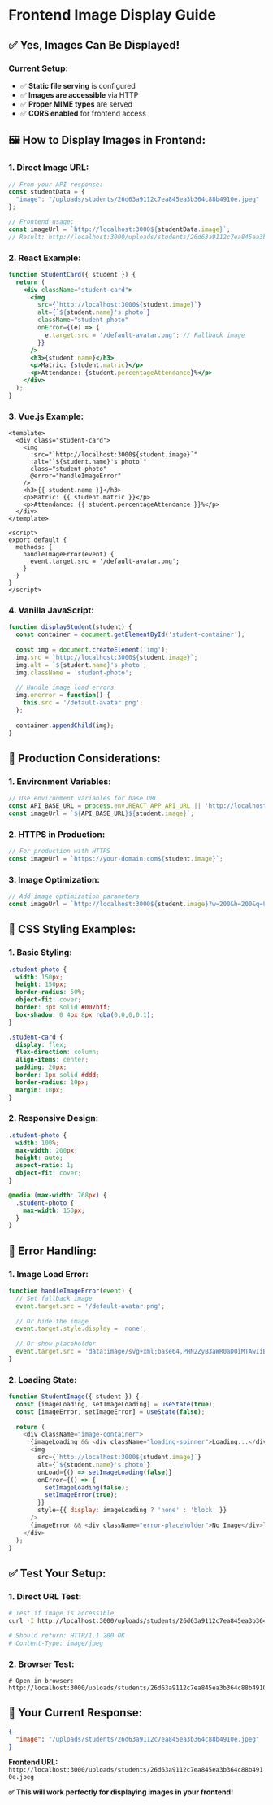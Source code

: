 # Frontend Image Display Guide

## ✅ **Yes, Images Can Be Displayed!**

### **Current Setup:**
- ✅ **Static file serving** is configured
- ✅ **Images are accessible** via HTTP
- ✅ **Proper MIME types** are served
- ✅ **CORS enabled** for frontend access

## 🖼️ **How to Display Images in Frontend:**

### **1. Direct Image URL:**
```javascript
// From your API response:
const studentData = {
  "image": "/uploads/students/26d63a9112c7ea845ea3b364c88b4910e.jpeg"
};

// Frontend usage:
const imageUrl = `http://localhost:3000${studentData.image}`;
// Result: http://localhost:3000/uploads/students/26d63a9112c7ea845ea3b364c88b4910e.jpeg
```

### **2. React Example:**
```jsx
function StudentCard({ student }) {
  return (
    <div className="student-card">
      <img 
        src={`http://localhost:3000${student.image}`}
        alt={`${student.name}'s photo`}
        className="student-photo"
        onError={(e) => {
          e.target.src = '/default-avatar.png'; // Fallback image
        }}
      />
      <h3>{student.name}</h3>
      <p>Matric: {student.matric}</p>
      <p>Attendance: {student.percentageAttendance}%</p>
    </div>
  );
}
```

### **3. Vue.js Example:**
```vue
<template>
  <div class="student-card">
    <img 
      :src="`http://localhost:3000${student.image}`"
      :alt="`${student.name}'s photo`"
      class="student-photo"
      @error="handleImageError"
    />
    <h3>{{ student.name }}</h3>
    <p>Matric: {{ student.matric }}</p>
    <p>Attendance: {{ student.percentageAttendance }}%</p>
  </div>
</template>

<script>
export default {
  methods: {
    handleImageError(event) {
      event.target.src = '/default-avatar.png';
    }
  }
}
</script>
```

### **4. Vanilla JavaScript:**
```javascript
function displayStudent(student) {
  const container = document.getElementById('student-container');
  
  const img = document.createElement('img');
  img.src = `http://localhost:3000${student.image}`;
  img.alt = `${student.name}'s photo`;
  img.className = 'student-photo';
  
  // Handle image load errors
  img.onerror = function() {
    this.src = '/default-avatar.png';
  };
  
  container.appendChild(img);
}
```

## 🔧 **Production Considerations:**

### **1. Environment Variables:**
```javascript
// Use environment variables for base URL
const API_BASE_URL = process.env.REACT_APP_API_URL || 'http://localhost:3000';
const imageUrl = `${API_BASE_URL}${student.image}`;
```

### **2. HTTPS in Production:**
```javascript
// For production with HTTPS
const imageUrl = `https://your-domain.com${student.image}`;
```

### **3. Image Optimization:**
```javascript
// Add image optimization parameters
const imageUrl = `http://localhost:3000${student.image}?w=200&h=200&q=80`;
```

## 🎨 **CSS Styling Examples:**

### **1. Basic Styling:**
```css
.student-photo {
  width: 150px;
  height: 150px;
  border-radius: 50%;
  object-fit: cover;
  border: 3px solid #007bff;
  box-shadow: 0 4px 8px rgba(0,0,0,0.1);
}

.student-card {
  display: flex;
  flex-direction: column;
  align-items: center;
  padding: 20px;
  border: 1px solid #ddd;
  border-radius: 10px;
  margin: 10px;
}
```

### **2. Responsive Design:**
```css
.student-photo {
  width: 100%;
  max-width: 200px;
  height: auto;
  aspect-ratio: 1;
  object-fit: cover;
}

@media (max-width: 768px) {
  .student-photo {
    max-width: 150px;
  }
}
```

## 🚨 **Error Handling:**

### **1. Image Load Error:**
```javascript
function handleImageError(event) {
  // Set fallback image
  event.target.src = '/default-avatar.png';
  
  // Or hide the image
  event.target.style.display = 'none';
  
  // Or show placeholder
  event.target.src = 'data:image/svg+xml;base64,PHN2ZyB3aWR0aD0iMTAwIiBoZWlnaHQ9IjEwMCIgeG1sbnM9Imh0dHA6Ly93d3cudzMub3JnLzIwMDAvc3ZnIj48cmVjdCB3aWR0aD0iMTAwIiBoZWlnaHQ9IjEwMCIgZmlsbD0iI2NjYyIvPjx0ZXh0IHg9IjUwIiB5PSI1MCIgZm9udC1mYW1pbHk9IkFyaWFsIiBmb250LXNpemU9IjE0IiBmaWxsPSIjNjY2IiB0ZXh0LWFuY2hvcj0ibWlkZGxlIiBkeT0iLjNlbSI+Tm8gSW1hZ2U8L3RleHQ+PC9zdmc+';
}
```

### **2. Loading State:**
```javascript
function StudentImage({ student }) {
  const [imageLoading, setImageLoading] = useState(true);
  const [imageError, setImageError] = useState(false);
  
  return (
    <div className="image-container">
      {imageLoading && <div className="loading-spinner">Loading...</div>}
      <img
        src={`http://localhost:3000${student.image}`}
        alt={`${student.name}'s photo`}
        onLoad={() => setImageLoading(false)}
        onError={() => {
          setImageLoading(false);
          setImageError(true);
        }}
        style={{ display: imageLoading ? 'none' : 'block' }}
      />
      {imageError && <div className="error-placeholder">No Image</div>}
    </div>
  );
}
```

## ✅ **Test Your Setup:**

### **1. Direct URL Test:**
```bash
# Test if image is accessible
curl -I http://localhost:3000/uploads/students/26d63a9112c7ea845ea3b364c88b4910e.jpeg

# Should return: HTTP/1.1 200 OK
# Content-Type: image/jpeg
```

### **2. Browser Test:**
```
# Open in browser:
http://localhost:3000/uploads/students/26d63a9112c7ea845ea3b364c88b4910e.jpeg
```

## 🎯 **Your Current Response:**
```json
{
  "image": "/uploads/students/26d63a9112c7ea845ea3b364c88b4910e.jpeg"
}
```

**Frontend URL:** `http://localhost:3000/uploads/students/26d63a9112c7ea845ea3b364c88b4910e.jpeg`

**✅ This will work perfectly for displaying images in your frontend!**

